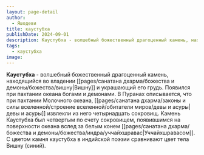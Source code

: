 ```yaml
---
layout: page-detail
author:
  - Яшодеви
title: каустубха
publishDate: 2024-09-01
description: Каустубха - волшебный божественный драгоценный камень, находящийся во владении Вишну и украшающий его грудь. Появился при пахтании океана богами и демонами.
tags:
  - каустубха
image:
---
```

**Каустубха** - волшебный божественный драгоценный камень, находящийся во владении [[pages/санатана дхарма/божества и демоны/божества/вишну|Вишну]] и украшающий его грудь. Появился при пахтании океана богами и демонами. В Пуранах описывается, что при пахтании Молочного океана, [[pages/санатана дхарма/законы и силы вселенной/строение вселенной/обитатели миров/девы и асуры|девы и асуры]] извлекли из него четырнадцать сокровищ. Камень Каустубха был четвертым по счету сокровищем, появившимся на поверхности океана вслед за белым конем [[pages/санатана дхарма/божества и демоны/божества/индра/уччайхшравас|Уччайхшравасом]]. С цветом камня каустубха в индийской поэзии сравнивают цвет тела Вишну (синий).

